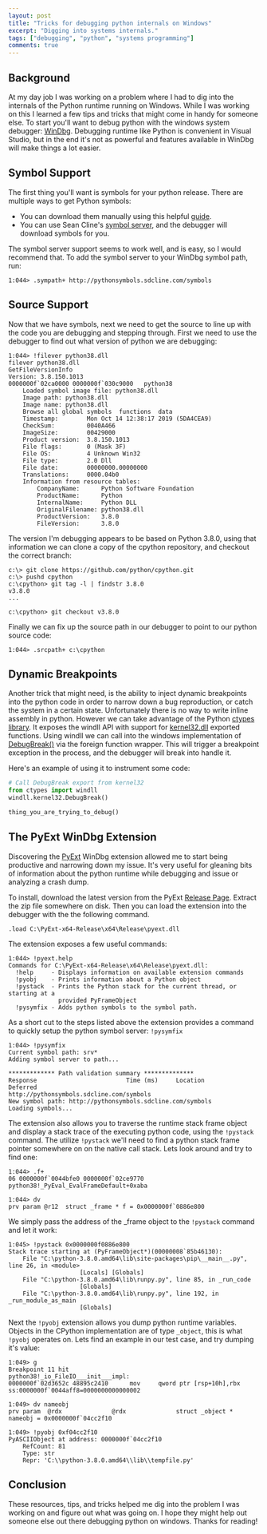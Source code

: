```yaml
---
layout: post
title: "Tricks for debugging python internals on Windows"
excerpt: "Digging into systems internals."
tags: ["debugging", "python", "systems programming"]
comments: true
---
```


## Background

At my day job I was working on a problem where I had to dig into the internals
of the Python runtime running on Windows. While I was working on this I
learned a few tips and tricks that might come in handy for someone else. To start
you'll want to debug python with the windows system debugger: [WinDbg](https://docs.microsoft.com/en-us/windows-hardware/drivers/debugger/getting-started-with-windbg).
Debugging runtime like Python is convenient in Visual Studio, but in the end it's
not as powerful and features available in WinDbg will make things a lot easier.

## Symbol Support

The first thing you'll want is symbols for your python release.
There are multiple ways to get Python symbols:
- You can download them manually using this helpful [guide](https://docs.microsoft.com/en-us/visualstudio/python/debugging-symbols-for-mixed-mode-c-cpp-python?view=vs-2019).
- You can use Sean Cline's [symbol server](https://github.com/SeanCline/PythonSymbols), and the debugger will download symbols for you.

The symbol server support seems to work well, and is easy, so I would recommend that.
To add the symbol server to your WinDbg symbol path, run: 

```
1:044> .sympath+ http://pythonsymbols.sdcline.com/symbols
```

## Source Support

Now that we have symbols, next we need to get the source to line up with the code you are
debugging and stepping through. First we need to use the debugger to find out what version
of python we are debugging:

```
1:044> !filever python38.dll
filever python38.dll
GetFileVersionInfo
Version: 3.8.150.1013 
0000000f`02ca0000 0000000f`030c9000   python38
    Loaded symbol image file: python38.dll
    Image path: python38.dll
    Image name: python38.dll
    Browse all global symbols  functions  data
    Timestamp:        Mon Oct 14 12:38:17 2019 (5DA4CEA9)
    CheckSum:         0040A466
    ImageSize:        00429000
    Product version:  3.8.150.1013
    File flags:       0 (Mask 3F)
    File OS:          4 Unknown Win32
    File type:        2.0 Dll
    File date:        00000000.00000000
    Translations:     0000.04b0
    Information from resource tables:
        CompanyName:      Python Software Foundation
        ProductName:      Python
        InternalName:     Python DLL
        OriginalFilename: python38.dll
        ProductVersion:   3.8.0
        FileVersion:      3.8.0
```
The version I'm debugging appears to be based on Python 3.8.0, using that information
we can clone a copy of the cpython repository, and checkout the correct branch:

```
c:\> git clone https://github.com/python/cpython.git
c:\> pushd cpython
c:\cpython> git tag -l | findstr 3.8.0
v3.8.0
...

c:\cpython> git checkout v3.8.0
```

Finally we can fix up the source path in our debugger to point to our python source code:

```
1:044> .srcpath+ c:\cpython
```
## Dynamic Breakpoints

Another trick that might need, is the ability to inject dynamic breakpoints into the python code
in order to narrow down a bug reproduction, or catch the system in a certain state.
Unfortunately there is no way to write inline assembly in python. However we can
take advantage of the Python [ctypes library](https://docs.python.org/3/library/ctypes.html). It exposes the windll API with support for [kernel32.dll](https://en.wikipedia.org/wiki/Microsoft_Windows_library_files#KERNEL32.DLL)
exported functions. Using windll we can call into the windows implementation of [DebugBreak()](https://docs.microsoft.com/en-us/windows/win32/api/debugapi/nf-debugapi-debugbreak) via the foreign function wrapper.
This will trigger a breakpoint exception in the process, and the debugger will break into handle it.

Here's an example of using it to instrument some code:
```python
# Call DebugBreak export from kernel32
from ctypes import windll
windll.kernel32.DebugBreak()

thing_you_are_trying_to_debug()
```

## The PyExt WinDbg Extension

Discovering the [PyExt](https://github.com/SeanCline/PyExt) WinDbg extension allowed
me to start being productive and narrowing down my issue.
It's very useful for gleaning bits of information about the
python runtime while debugging and issue or analyzing a crash dump.

To install, download the latest version from the PyExt [Release Page](https://github.com/SeanCline/PyExt/releases).
Extract the zip file somewhere on disk.
Then you can load the extension into the debugger with the the following command.

```
.load C:\PyExt-x64-Release\x64\Release\pyext.dll
```

The extension exposes a few useful commands:

```
1:044> !pyext.help
Commands for C:\PyExt-x64-Release\x64\Release\pyext.dll:
  !help     - Displays information on available extension commands
  !pyobj    - Prints information about a Python object
  !pystack  - Prints the Python stack for the current thread, or starting at a
              provided PyFrameObject
  !pysymfix - Adds python symbols to the symbol path.
```

As a short cut to the steps listed above the extension provides a command to quickly
setup the python symbol server: `!pysymfix`

```
1:044> !pysymfix
Current symbol path: srv*
Adding symbol server to path...

************* Path validation summary **************
Response                         Time (ms)     Location
Deferred                                       http://pythonsymbols.sdcline.com/symbols
New symbol path: http://pythonsymbols.sdcline.com/symbols
Loading symbols...

```

The extension also allows you to traverse the runtime stack frame object and display a
stack trace of the executing python code, using the `!pystack` command.
The utilize `!pystack` we'll need to find a python stack frame pointer somewhere on on
the native call stack. Lets look around and try to find one:

```
1:044> .f+
06 0000000f`0044bfe0 0000000f`02ce9770 python38!_PyEval_EvalFrameDefault+0xaba

1:044> dv
prv param @r12  struct _frame * f = 0x0000000f`0886e800
```

We simply pass the address of the _frame object to the `!pystack` command and let it work:

```
1:045> !pystack 0x0000000f0886e800 
Stack trace starting at (PyFrameObject*)(00000008`85b46130):
    File "C:\python-3.8.0.amd64\lib\site-packages\pip\__main__.py", line 26, in <module>
                    [Locals] [Globals] 
    File "C:\python-3.8.0.amd64\lib\runpy.py", line 85, in _run_code
                    [Globals] 
    File "C:\python-3.8.0.amd64\lib\runpy.py", line 192, in _run_module_as_main
                    [Globals]
```

Next the `!pyobj` extension allows you dump python runtime variables.
Objects in the CPython implementation are of type `_object`, this
is what `!pyobj` operates on.
Lets find an example in our test case, and try dumping it's value:

```
1:049> g
Breakpoint 11 hit
python38!_io_FileIO___init___impl:
0000000f`02d3652c 48895c2410      mov     qword ptr [rsp+10h],rbx ss:0000000f`0044aff8=0000000000000002

1:049> dv nameobj
prv param  @rdx              @rdx              struct _object * nameobj = 0x0000000f`04cc2f10

1:049> !pyobj 0xf04cc2f10
PyASCIIObject at address: 0000000f`04cc2f10
    RefCount: 81
    Type: str
    Repr: 'C:\\python-3.8.0.amd64\\lib\\tempfile.py'
```

## Conclusion

These resources, tips, and tricks helped me dig into the problem I was working
on and figure out what was going on. I hope they might help out someone else out
there debugging python on windows. Thanks for reading!
